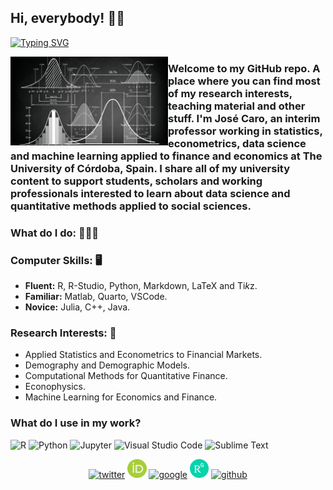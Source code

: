## Hi, everybody! 👋🏻

[![Typing SVG](https://readme-typing-svg.herokuapp.com?font=Fira+Code&size=24&duration=4000&pause=500&width=435&lines=Jos%C3%A9+R.+Caro-Barrera)](https://git.io/typing-svg)

<img align="left" width="50%" src="img/calculation-statistics-mathematics-graphics.jpg"></a>

### Welcome to my GitHub repo. A place where you can find most of my research interests, teaching material and other stuff. I'm José Caro, an interim professor working in statistics, econometrics, data science and machine learning applied to finance and economics at The University of Córdoba, Spain. I share all of my university content to support students, scholars and working professionals interested to learn about data science and quantitative methods applied to social sciences. </a></br>

### What do I do: 🧑🏼‍💻

### Computer Skills: 🖥️

- **Fluent:** R, R-Studio, Python, Markdown, LaTeX and Ti*k*z. 
- **Familiar:** Matlab, Quarto, VSCode.
- **Novice:** Julia, C++, Java.

### Research Interests: 📜 

- Applied Statistics and Econometrics to Financial Markets.
- Demography and Demographic Models.
- Computational Methods for Quantitative Finance.
- Econophysics.
- Machine Learning for Economics and Finance.

### What do I use in my work?
<p>
  <img alt="R" src="https://img.shields.io/badge/R-276DC3?logo=r&logoColor=white&style=plastic" height="25"/>
  <img alt="Python" src="https://img.shields.io/badge/Python-3776AB?logo=python&logoColor=white&style=plastic" height="25"/>
  <img alt="Jupyter" src="https://img.shields.io/badge/Jupyter-F37626?logo=Jupyter&logoColor=white&style=plastic" height="25"/>
  <img alt="Visual Studio Code" src="https://img.shields.io/badge/Visual Studio Code-007ACC?logo=VisualStudioCode&logoColor=white&style=plastic" height="25"/>
  <img alt="Sublime Text" src="https://img.shields.io/badge/Sublime Text-FF9800?logo=SublimeText&logoColor=white&style=plastic" height="25"/>
</p>

<p align="center">
  <a href="https://twitter.com/caroisallin"><img width="7%" src="https://img.icons8.com/color/96/000000/twitter-squared.png" alt="twitter"/></a>
  <a href="https://orcid.org/0000-0001-6154-2493"><img width="6%" src="img/ORCID_iD.png" alt="orcid"/></a>
  <a href="https://scholar.google.es/citations?user=NGV9ylEAAAAJ&hl=es"><img width="7%" src="https://img.icons8.com/color/96/000000/google.png" alt="google"/></a>
  <a href="https://www.researchgate.net/profile/Jose-R-Caro-Barrera-2"><img width="6%" src="img/ResearchGate_icon.png" alt="researchgate"/></a>
  <a href="https://www.github.com/jrcarob"><img width="7%" src="https://img.icons8.com/color/96/000000/github.png" alt="github"/></a>


